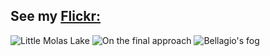 ## See my [Flickr:](https://www.flickr.com/gp/krlem/R87J8Q)
![Little Molas Lake](https://live.staticflickr.com/4316/35303178223_f83e79cf87_b.jpg)
![On the final approach](https://live.staticflickr.com/7708/16918869528_f6d17749a7_b.jpg)
![Bellagio&#x27;s fog](https://live.staticflickr.com/8892/27749916573_356b10ede9_b.jpg)
